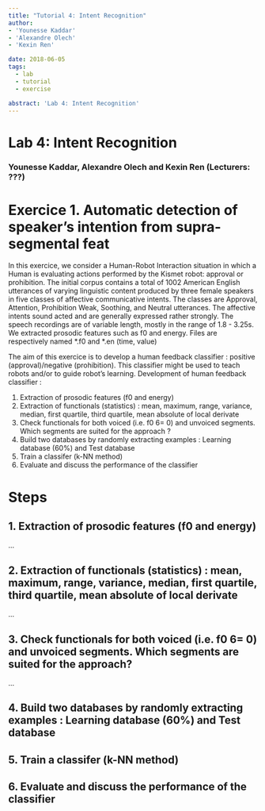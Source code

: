 ```yaml
---
title: "Tutorial 4: Intent Recognition"
author:
- 'Younesse Kaddar'
- 'Alexandre Olech'
- 'Kexin Ren'

date: 2018-06-05
tags:
  - lab
  - tutorial
  - exercise

abstract: 'Lab 4: Intent Recognition'
---
```


# Lab 4: Intent Recognition
### Younesse Kaddar, Alexandre Olech and Kexin Ren (**Lecturers**: ???)

# Exercice 1. Automatic detection of speaker’s intention from supra-segmental feat

In this exercice, we consider a Human-Robot Interaction situation in which a Human is evaluating actions performed by the Kismet robot: approval or prohibition. The initial corpus contains a total of 1002 American English utterances of varying linguistic content produced by three female speakers in five classes of affective communicative intents. The classes are Approval, Attention, Prohibition Weak, Soothing, and Neutral utterances. The affective intents sound acted and are generally expressed rather strongly. The speech recordings are of variable length, mostly in the range of 1.8 - 3.25s. We extracted prosodic features such as f0 and energy. Files are respectively named *.f0 and *.en (time, value)


The aim of this exercice is to develop a human feedback classifier : positive (approval)/negative (prohibition). This classifier might be used to teach robots and/or to guide robot’s learning. Development of human feedback classifier :
1. Extraction of prosodic features (f0 and energy)
2. Extraction of functionals (statistics) : mean, maximum, range, variance, median, first quartile, third quartile, mean absolute of local derivate
3. Check functionals for both voiced (i.e. f0 6= 0) and unvoiced segments. Which segments are suited for the approach ?
4. Build two databases by randomly extracting examples : Learning database (60%) and Test database
5. Train a classifer (k-NN method)
6. Evaluate and discuss the performance of the classifier


# Steps


## 1. Extraction of prosodic features (f0 and energy)

...


## 2. Extraction of functionals (statistics) : mean, maximum, range, variance, median, first quartile, third quartile, mean absolute of local derivate

...

## 3. Check functionals for both voiced (i.e. f0 6= 0) and unvoiced segments. Which segments are suited for the approach?

...

## 4. Build two databases by randomly extracting examples : Learning database (60%) and Test database
## 5. Train a classifer (k-NN method)
## 6. Evaluate and discuss the performance of the classifier

